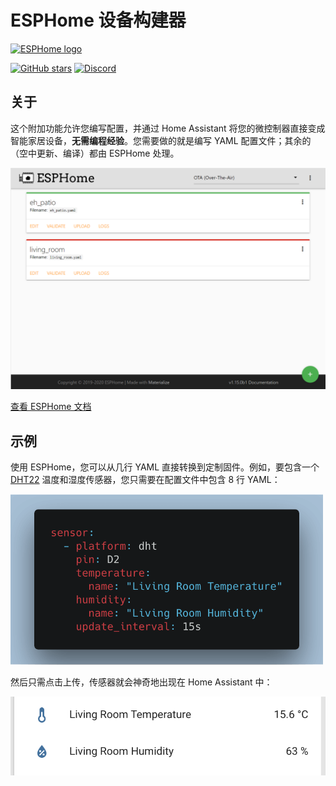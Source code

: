 # ESPHome 设备构建器

[![ESPHome logo][logo]][website]

[![GitHub stars][github-stars-shield]][repository]
[![Discord][discord-shield]][discord]

## 关于

这个附加功能允许您编写配置，并通过 Home Assistant 将您的微控制器直接变成智能家居设备，**无需编程经验**。您需要做的就是编写 YAML 配置文件；其余的（空中更新、编译）都由 ESPHome 处理。

<p align="center">
<img title="ESPHome Device Builder 屏幕截图" src="https://github.com/esphome/home-assistant-addon/raw/main/esphome/images/screenshot.png" width="700px"></img>
</p>

[查看 ESPHome 文档][website]

## 示例

使用 ESPHome，您可以从几行 YAML 直接转换到定制固件。例如，要包含一个 [DHT22][dht22] 温度和湿度传感器，您只需要在配置文件中包含 8 行 YAML：

<img title="ESPHome DHT 配置示例" src="https://github.com/esphome/home-assistant-addon/raw/main/esphome/images/dht-example.png" width="500px"></img>

然后只需点击上传，传感器就会神奇地出现在 Home Assistant 中：

<img title="ESPHome Home Assistant 发现" src="https://github.com/esphome/home-assistant-addon/raw/main/esphome/images/temperature-humidity.png" width="600px"></img>

[discord]: https://discord.gg/KhAMKrd
[repository]: https://github.com/esphome/esphome
[discord-shield]: https://img.shields.io/discord/429907082951524364.svg
[github-stars-shield]: https://img.shields.io/github/stars/esphome/esphome.svg?style=social&label=Star&maxAge=2592000
[dht22]: https://esphome.io/components/sensor/dht.html
[releases]: https://esphome.io/changelog/index.html
[logo]: https://github.com/esphome/home-assistant-addon/raw/main/esphome/logo.png
[website]: https://esphome.io/